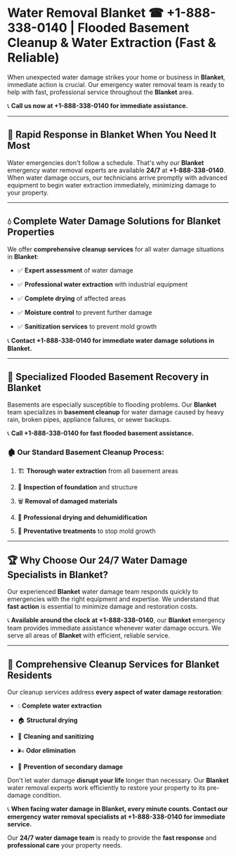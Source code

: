 # Water Removal Blanket ☎ +1-888-338-0140 | Flooded Basement Cleanup & Water Extraction (Fast & Reliable)

When unexpected water damage strikes your home or business in **Blanket**, immediate action is crucial. Our emergency water removal team is ready to help with fast, professional service throughout the **Blanket** area. 

📞 **Call us now at +1-888-338-0140 for immediate assistance.**
---
## 🚀 Rapid Response in Blanket When You Need It Most
Water emergencies don't follow a schedule. That's why our **Blanket** emergency water removal experts are available **24/7** at **+1-888-338-0140**. When water damage occurs, our technicians arrive promptly with advanced equipment to begin water extraction immediately, minimizing damage to your property.
---
## 💧 Complete Water Damage Solutions for Blanket Properties
We offer **comprehensive cleanup services** for all water damage situations in **Blanket**:
- ✅ **Expert assessment** of water damage  
- ✅ **Professional water extraction** with industrial equipment  
- ✅ **Complete drying** of affected areas  
- ✅ **Moisture control** to prevent further damage  
- ✅ **Sanitization services** to prevent mold growth  
📞 **Contact +1-888-338-0140 for immediate water damage solutions in Blanket.**
---
## 🌊 Specialized Flooded Basement Recovery in Blanket
Basements are especially susceptible to flooding problems. Our **Blanket** team specializes in **basement cleanup** for water damage caused by heavy rain, broken pipes, appliance failures, or sewer backups. 
📞 **Call +1-888-338-0140 for fast flooded basement assistance.**
### 🏚️ Our Standard Basement Cleanup Process:
1. 🏗️ **Thorough water extraction** from all basement areas  
2. 🔎 **Inspection of foundation** and structure  
3. 🗑️ **Removal of damaged materials**  
4. 💨 **Professional drying and dehumidification**  
5. 🚫 **Preventative treatments** to stop mold growth  
---
## 🏆 Why Choose Our 24/7 Water Damage Specialists in Blanket?
Our experienced **Blanket** water damage team responds quickly to emergencies with the right equipment and expertise. We understand that **fast action** is essential to minimize damage and restoration costs.
📞 **Available around the clock at +1-888-338-0140**, our **Blanket** emergency team provides immediate assistance whenever water damage occurs. We serve all areas of **Blanket** with efficient, reliable service.
---
## 🧹 Comprehensive Cleanup Services for Blanket Residents
Our cleanup services address **every aspect of water damage restoration**:
- 💧 **Complete water extraction**  
- 🏠 **Structural drying**  
- 🧼 **Cleaning and sanitizing**  
- 🌬️ **Odor elimination**  
- 🚫 **Prevention of secondary damage**  
Don't let water damage **disrupt your life** longer than necessary. Our **Blanket** water removal experts work efficiently to restore your property to its pre-damage condition.
📞 **When facing water damage in Blanket, every minute counts. Contact our emergency water removal specialists at +1-888-338-0140 for immediate service.**
Our **24/7 water damage team** is ready to provide the **fast response** and **professional care** your property needs.
